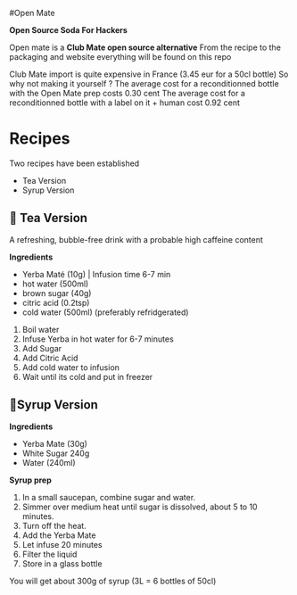 #Open Mate

**Open Source Soda For Hackers**

Open mate is a **Club Mate open source alternative** From the recipe to the packaging and website everything will be found on this repo

Club Mate import is quite expensive in France (3.45 eur for a 50cl bottle) So why not making it yourself ? The average cost for a reconditionned bottle with the Open Mate prep costs 0.30 cent 
The average cost for a reconditionned bottle with a label on it + human cost 0.92 cent

# Recipes
Two recipes have been established 
- Tea Version
- Syrup Version

## 🍂 Tea Version

A refreshing, bubble-free drink with a probable high caffeine content

**Ingredients**

* Yerba Maté (10g) | Infusion time 6-7 min
* hot water (500ml)
* brown sugar (40g)
* citric acid (0.2tsp)
* cold water (500ml) (preferably refridgerated)

1. Boil water
2. Infuse Yerba in hot water for 6-7 minutes
3. Add Sugar
4. Add Citric Acid 
5. Add cold water to infusion
6. Wait until its cold and put in freezer


## 🫗Syrup Version

**Ingredients**
* Yerba Mate (30g)
* White Sugar 240g
* Water (240ml)

**Syrup prep**

1. In a small saucepan, combine sugar and water.
2. Simmer over medium heat until sugar is dissolved, about 5 to 10 minutes. 
3. Turn off the heat.
4. Add the Yerba Mate
5. Let infuse 20 minutes
6. Filter the liquid
7. Store in a glass bottle

You will get about 300g of syrup (3L = 6 bottles of 50cl)

